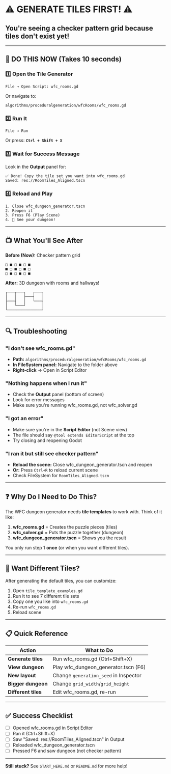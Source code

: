 # ⚠️ GENERATE TILES FIRST! ⚠️

## You're seeing a checker pattern grid because tiles don't exist yet!

---

## 🚀 DO THIS NOW (Takes 10 seconds)

### 1️⃣ Open the Tile Generator
```
File → Open Script: wfc_rooms.gd
```
Or navigate to:
```
algorithms/proceduralgeneration/wfcRooms/wfc_rooms.gd
```

### 2️⃣ Run It
```
File → Run
```
Or press: **`Ctrl + Shift + X`**

### 3️⃣ Wait for Success Message
Look in the **Output** panel for:
```
✅ Done! Copy the tile set you want into wfc_rooms.gd
Saved: res://RoomTiles_Aligned.tscn
```

### 4️⃣ Reload and Play
```
1. Close wfc_dungeon_generator.tscn
2. Reopen it
3. Press F6 (Play Scene)
4. 🎉 See your dungeon!
```

---

## 📺 What You'll See After

**Before (Now):** Checker pattern grid
```
□ ■ □ ■ □ ■
■ □ ■ □ ■ □
□ ■ □ ■ □ ■
```

**After:** 3D dungeon with rooms and hallways!
```
┌───┬───┐   ┌───┐
│   │   ├───┤   │
├───┤   │   └───┤
│   └───┘       │
└───────────────┘
```

---

## 🔍 Troubleshooting

### "I don't see wfc_rooms.gd"
- **Path:** `algorithms/proceduralgeneration/wfcRooms/wfc_rooms.gd`
- **In FileSystem panel:** Navigate to the folder above
- **Right-click** → Open in Script Editor

### "Nothing happens when I run it"
- Check the **Output** panel (bottom of screen)
- Look for error messages
- Make sure you're running wfc_rooms.gd, not wfc_solver.gd

### "I got an error"
- Make sure you're in the **Script Editor** (not Scene view)
- The file should say `@tool extends EditorScript` at the top
- Try closing and reopening Godot

### "I ran it but still see checker pattern"
- **Reload the scene:** Close wfc_dungeon_generator.tscn and reopen
- **Or:** Press `Ctrl+R` to reload current scene
- Check FileSystem for `RoomTiles_Aligned.tscn`

---

## ❓ Why Do I Need to Do This?

The WFC dungeon generator needs **tile templates** to work with. Think of it like:

1. **wfc_rooms.gd** = Creates the puzzle pieces (tiles)
2. **wfc_solver.gd** = Puts the puzzle together (dungeon)
3. **wfc_dungeon_generator.tscn** = Shows you the result

You only run step 1 **once** (or when you want different tiles).

---

## 🎨 Want Different Tiles?

After generating the default tiles, you can customize:

1. Open `tile_template_examples.gd`
2. Run it to see 7 different tile sets
3. Copy one you like into `wfc_rooms.gd`
4. Re-run `wfc_rooms.gd`
5. Reload scene

---

## 📋 Quick Reference

| Action | What to Do |
|--------|-----------|
| **Generate tiles** | Run wfc_rooms.gd (Ctrl+Shift+X) |
| **View dungeon** | Play wfc_dungeon_generator.tscn (F6) |
| **New layout** | Change `generation_seed` in Inspector |
| **Bigger dungeon** | Change `grid_width`/`grid_height` |
| **Different tiles** | Edit wfc_rooms.gd, re-run |

---

## ✅ Success Checklist

- [ ] Opened wfc_rooms.gd in Script Editor
- [ ] Ran it (Ctrl+Shift+X)
- [ ] Saw "Saved: res://RoomTiles_Aligned.tscn" in Output
- [ ] Reloaded wfc_dungeon_generator.tscn
- [ ] Pressed F6 and saw dungeon (not checker pattern)

---

**Still stuck?** See `START_HERE.md` or `README.md` for more help!

